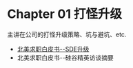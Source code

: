 # Chapter 01 打怪升级

主讲在公司的打怪升级策略、坑与避坑、etc.

* [北美求职白皮书--SDE升级](./ch01/sde_up.md)
* 北美求职白皮书--硅谷精英访谈摘要
